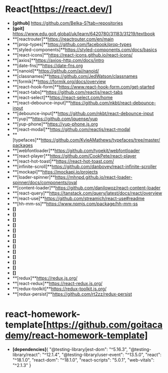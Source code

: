 # **React**[https://react.dev/]

- **[github]** https://github.com/Belka-S?tab=repositories
- **[goit]** https://www.edu.goit.global/uk/learn/6420780/31183/31219/textbook
- **[reactrouter]**https://reactrouter.com/en/main
- **[prop-types]**https://github.com/facebook/prop-types
- **[styled-components]**https://styled-components.com/docs/basics
- **[react-icons]**https://react-icons.github.io/react-icons/
- **[axios]**https://axios-http.com/docs/intro
- **[date-fns]**https://date-fns.org
- **[nanoid]**https://github.com/ai/nanoid/
- **[classnames]**https://github.com/JedWatson/classnames
- **[formik]**https://formik.org/docs/overview
- **[react-hook-form]**https://www.react-hook-form.com/get-started
- **[react-tabs]**https://github.com/reactjs/react-tabs
- **[react-select]**https://react-select.com/home
- **[react-debounce-input]**https://github.com/nkbt/react-debounce-input
- **[debounce-input]**https://github.com/nkbt/react-debounce-input
- **[yup]**https://github.com/jquense/yup
- **[yup-phone]**https://yup-phone.js.org
- **[react-modal]**https://github.com/reactjs/react-modal
- **[typefaces]**https://github.com/KyleAMathews/typefaces/tree/master/packages
- **[webfontloader]**https://github.com/typekit/webfontloader
- **[react-player]**https://github.com/CookPete/react-player
- **[react-hot-toast]**https://react-hot-toast.com/
- **[infinite-scroll]**https://github.com/danbovey/react-infinite-scroller
- **[mockapi]**https://mockapi.io/projects
- **[loader-spinner]**https://mhnpd.github.io/react-loader-spinner/docs/components/oval
- **[content-loader]**https://github.com/danilowoz/react-content-loader
- **[react-query]**https://tanstack.com/query/latest/docs/react/overview
- **[react-use]**https://github.com/streamich/react-use#readme
- **[hh-mm-ss]**https://www.npmjs.com/package/hh-mm-ss
- **[]**
- **[]**
- **[]**
- **[]**
- **[]**
- **[]**
- **[]**
- **[]**
- **[]**
- **[]**
- **[]**
- **[]**
- **[]**
- **[redux]**https://redux.js.org/
- **[react-redux]**https://react-redux.js.org/
- **[redux-toolkit]**https://redux-toolkit.js.org/
- **[redux-persist]**https://github.com/rt2zz/redux-persist

# **react-homework-template**[https://github.com/goitacademy/react-homework-template]

- **[dependencies]**{ "@testing-library/jest-dom": "^5.16.3",
  "@testing-library/react": "^12.1.4", "@testing-library/user-event": "^13.5.0",
  "react": "^18.1.0", "react-dom": "^18.1.0", "react-scripts": "5.0.1",
  "web-vitals": "^2.1.3" }
